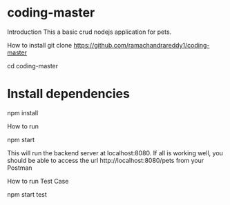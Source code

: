 # coding-master
Introduction
This a basic crud nodejs application for pets.

How to install
git clone https://github.com/ramachandrareddy1/coding-master

cd coding-master

# Install  dependencies
npm install

How to run

npm start

This will run the backend server at localhost:8080. If all is working well, you should be able to access the url http://localhost:8080/pets from your Postman

How to run Test Case

npm start test

